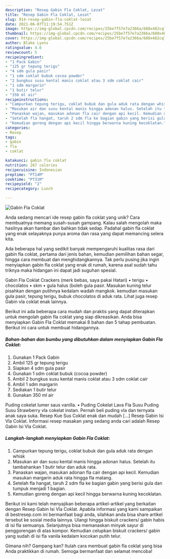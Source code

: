 ```yaml
---
description: "Resep Gabin Fla Coklat, Lezat"
title: "Resep Gabin Fla Coklat, Lezat"
slug: 914-resep-gabin-fla-coklat-lezat
date: 2021-06-07T11:19:54.751Z
image: https://img-global.cpcdn.com/recipes/25be7f57e7a2366a/680x482cq70/gabin-fla-coklat-foto-resep-utama.jpg
thumbnail: https://img-global.cpcdn.com/recipes/25be7f57e7a2366a/680x482cq70/gabin-fla-coklat-foto-resep-utama.jpg
cover: https://img-global.cpcdn.com/recipes/25be7f57e7a2366a/680x482cq70/gabin-fla-coklat-foto-resep-utama.jpg
author: Blake Lyons
ratingvalue: 4.6
reviewcount: 5
recipeingredient:
- "1 Pack Gabin"
- "125 gr tepung terigu"
- "4 sdm gula pasir"
- "1 sdm coklat bubuk cocoa powder"
- "2 bungkus susu kental manis coklat atau 3 sdm coklat cair"
- "1 sdm margarin"
- "1 butir telur"
- "350 ml air"
recipeinstructions:
- "Campurkan tepung terigu, coklat bubuk dan gula aduk rata dengan whisk"
- "Masukan air dan susu kental manis hingga adonan halus. Setelah itu tambahankan 1 butir telur dan aduk rata."
- "Panaskan wajan, masukan adonan fla cair dengan api kecil. Kemudian masukan margarin aduk rata hingga fla matang."
- "Setelah fla hangat, taruh 2 sdm fla ke bagian gabin yang berisi gula dan tumpuk menjadi 1 bagian."
- "Kemudian goreng dengan api kecil hingga berwarna kuning kecoklatan."
categories:
- Resep
tags:
- gabin
- fla
- coklat

katakunci: gabin fla coklat 
nutrition: 267 calories
recipecuisine: Indonesian
preptime: "PT14M"
cooktime: "PT31M"
recipeyield: "2"
recipecategory: Lunch

---
```



![Gabin Fla Coklat](https://img-global.cpcdn.com/recipes/25be7f57e7a2366a/680x482cq70/gabin-fla-coklat-foto-resep-utama.jpg)

Anda sedang mencari ide resep gabin fla coklat yang unik? Cara membuatnya memang susah-susah gampang. Kalau salah mengolah maka hasilnya akan hambar dan bahkan tidak sedap. Padahal gabin fla coklat yang enak selayaknya punya aroma dan rasa yang dapat memancing selera kita.

Ada beberapa hal yang sedikit banyak mempengaruhi kualitas rasa dari gabin fla coklat, pertama dari jenis bahan, kemudian pemilihan bahan segar, hingga cara membuat dan menghidangkannya. Tak perlu pusing jika ingin menyiapkan gabin fla coklat yang enak di rumah, karena asal sudah tahu triknya maka hidangan ini dapat jadi suguhan spesial.

Gabin Fla Coklat Crackers (merk bebas, saya pakai Hatari) • terigu • chocolatos • skm • gula halus (boleh gula pasir. Masukan kuning telur pisahkan dengan putihnya kedalam wadah mangkok. kemudian masukan gula pasir, tepung terigu, bubuk chocolatos di aduk rata. Lihat juga resep Gabin vla coklat enak lainnya.


Berikut ini ada beberapa cara mudah dan praktis yang dapat diterapkan untuk mengolah gabin fla coklat yang siap dikreasikan. Anda bisa menyiapkan Gabin Fla Coklat memakai 8 bahan dan 5 tahap pembuatan. Berikut ini cara untuk membuat hidangannya.

<!--inarticleads1-->

##### Bahan-bahan dan bumbu yang dibutuhkan dalam menyiapkan Gabin Fla Coklat:

1. Gunakan 1 Pack Gabin
1. Ambil 125 gr tepung terigu
1. Siapkan 4 sdm gula pasir
1. Gunakan 1 sdm coklat bubuk (cocoa powder)
1. Ambil 2 bungkus susu kental manis coklat atau 3 sdm coklat cair
1. Ambil 1 sdm margarin
1. Sediakan 1 butir telur
1. Gunakan 350 ml air


Puding cokelat lumer saus vanilla. • Puding Cokelat Lava Fla Susu Puding Susu Strawberry vla cokelat instan. Pernah beli puding vla dan ternyata anak saya suka. Resep Kue Sus Coklat enak dan mudah […] Resep Gabin Isi Vla Coklat. Informasi resep masakan yang sedang anda cari adalah Resep Gabin Isi Vla Coklat. 

<!--inarticleads2-->

##### Langkah-langkah menyiapkan Gabin Fla Coklat:

1. Campurkan tepung terigu, coklat bubuk dan gula aduk rata dengan whisk
1. Masukan air dan susu kental manis hingga adonan halus. Setelah itu tambahankan 1 butir telur dan aduk rata.
1. Panaskan wajan, masukan adonan fla cair dengan api kecil. Kemudian masukan margarin aduk rata hingga fla matang.
1. Setelah fla hangat, taruh 2 sdm fla ke bagian gabin yang berisi gula dan tumpuk menjadi 1 bagian.
1. Kemudian goreng dengan api kecil hingga berwarna kuning kecoklatan.


Berikut ini kami telah menyajikan beberapa artikel-artikel yang berkaitan dengan Resep Gabin Isi Vla Coklat. Apabila informasi yang kami sampaikan di bestresep.com ini bermanfaat bagi anda, silahkan anda bisa share artikel tersebut ke sosial media lainnya. Ulangi hingga biskuit crackers/ gabin habis di isi fla semuanya. Selanjutnya bisa memanaskan minyak sayur di penggorengan di atas kompor. Kemudian celupkan biskuit crackers/ gabin yang sudah di isi fla vanila kedalam kocokan putih telur. 

Gimana nih? Gampang kan? Itulah cara membuat gabin fla coklat yang bisa Anda praktikkan di rumah. Semoga bermanfaat dan selamat mencoba!
